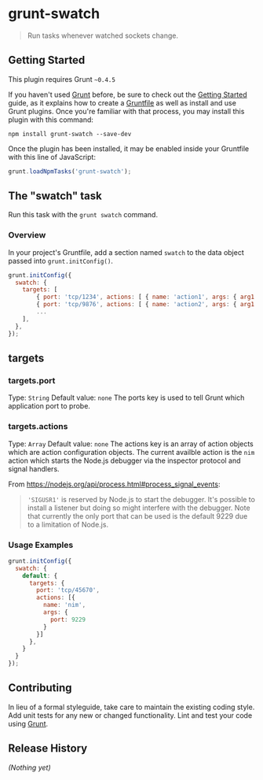 # grunt-swatch

> Run tasks whenever watched sockets change.
## Getting Started
This plugin requires Grunt `~0.4.5`

If you haven't used [Grunt](http://gruntjs.com/) before, be sure to check out the [Getting Started](http://gruntjs.com/getting-started) guide, as it explains how to create a [Gruntfile](http://gruntjs.com/sample-gruntfile) as well as install and use Grunt plugins. Once you're familiar with that process, you may install this plugin with this command:

```shell
npm install grunt-swatch --save-dev
```

Once the plugin has been installed, it may be enabled inside your Gruntfile with this line of JavaScript:

```js
grunt.loadNpmTasks('grunt-swatch');
```

## The "swatch" task
Run this task with the `grunt swatch` command.
### Overview
In your project's Gruntfile, add a section named `swatch` to the data object passed into `grunt.initConfig()`.

```js
grunt.initConfig({
  swatch: {
    targets: [
        { port: 'tcp/1234', actions: [ { name: 'action1', args: { arg1: 'value1', arg2: 'value2', ... }, {}, ... } ] },
        { port: 'tcp/9876', actions: [ { name: 'action2', args: { arg1: 'a2-value1', arg2: 'a2-value2', ... }, {}, ... } ] },
        ...
    ],
  },
});
```

## targets

### targets.port
Type: `String`
Default value: `none`
The ports key is used to tell Grunt which application port to probe.

### targets.actions
Type: `Array`
Default value: `none`
The actions key is an array of action objects which are action configuration objects.  The current availble action is the `nim` action which starts the Node.js debugger via the inspector protocol and signal handlers.

From https://nodejs.org/api/process.html#process_signal_events:
> `'SIGUSR1'` is reserved by Node.js to start the debugger. It's possible to install a listener but doing so might interfere with the debugger.
Note that currently the only port that can be used is the default 9229 due to a limitation of Node.js.

### Usage Examples

```js
grunt.initConfig({
  swatch: {
    default: {
      targets: {
        port: 'tcp/45670',
        actions: [{
          name: 'nim',
          args: {
            port: 9229
          }
        }]
      },
    }
  }
});
```

## Contributing
In lieu of a formal styleguide, take care to maintain the existing coding style. Add unit tests for any new or changed functionality. Lint and test your code using [Grunt](http://gruntjs.com/).

## Release History
_(Nothing yet)_
